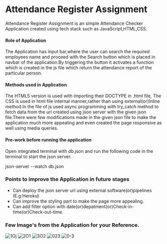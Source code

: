 <h1>Attendance Register Assignment</h1>


<p>Attendance Register Assignment is an simple Attendance Checker Application created using tech stack such as JavaScript,HTML,CSS.</p>


<h4>Role of Application</h4>

<p>The Application has input bar,where the user can search the required employees name and proceed with the Search button which is placed in navbar of the application.By triggering the button it activates a function which is created in the js file which return the attendance report of the particular person.
</p>


<h4>Methods used in Application</h4>


<p>The HTML5 version is used with importing their DOCTYPE in .html file, The CSS is used in html file internal manner,rather than using external(or)Inline method.In the file of js used async programming with try_catch method to fetch data from the url created using json server with the given json file.There were few modifications made in the given json file to make the application much more appealing and even created the page responsive as well using media queries.</p>



<h4>Pre-work before running the application</h4>

<p>Open integrated terminal with db.json and run the following code in the terminal to start the json server.</p>

<p>json-server --watch db.json</p>


<h3>Points to improve the Application in future stages</h3>

<ul>
  
  <li>Can deploy the json server url using external software(or)pipelines (E.g:Heroku)</li>
  
  <li>Can improve the styling part to make the page more appealing.</li>
  
  <li>Can add filter option with date(or)depatment(or)Check-in-time(or)Check-out-time.</li>

</ul>

<h3>Few Image's from the Application for your Reference.</h3>
<img src="https://i.ibb.co/bmzyyWS/1Oj.jpg" alt="1Oj" border="0">
<img src="https://i.ibb.co/FmyM6xY/2O1.jpg" alt="2O1" border="0">
<img src="https://i.ibb.co/d0vzcTZ/3O2.jpg" alt="3O2" border="0">
<img src="https://i.ibb.co/MCS0Zpg/0-23.jpg" alt="023" border="0">
<img src="https://i.ibb.co/W5vC7Gf/0-3.jpg" alt="0-3" border="0">
